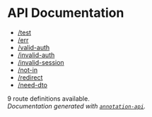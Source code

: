 # API Documentation
- [/test](routes/test.md)
- [/err](routes/err.md)
- [/valid-auth](routes/valid-auth.md)
- [/invalid-auth](routes/invalid-auth.md)
- [/invalid-session](routes/invalid-session.md)
- [/not-in](routes/not-in.md)
- [/redirect](routes/redirect.md)
- [/need-dto](routes/need-dto.md)

9 route definitions available.  
*Documentation generated with [`annotation-api`](https://www.npmjs.com/package/annotation-api).*